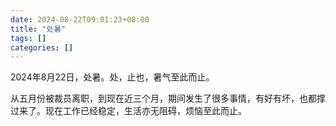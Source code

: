 ```yaml
--- 
date: 2024-08-22T09:01:23+08:00
title: "处暑"
tags: []
categories: []
---
```



2024年8月22日，处暑。处，止也，暑气至此而止。

从五月份被裁员离职，到现在近三个月，期间发生了很多事情，有好有坏，也都撑过来了。现在工作已经稳定，生活亦无阻碍，烦恼至此而止。